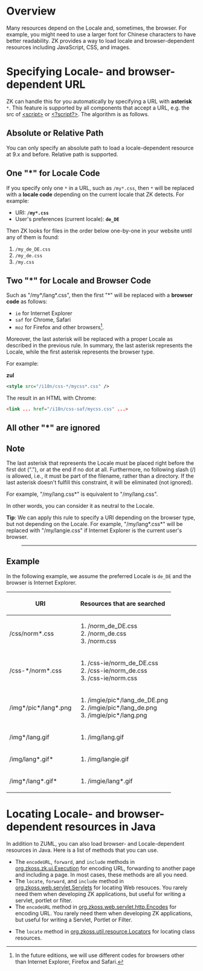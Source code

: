 # Overview

Many resources depend on the Locale and, sometimes, the browser. For
example, you might need to use a larger font for Chinese characters to
have better readability. ZK provides a way to load locale and
browser-dependent resources including JavaScript, CSS, and images.

# Specifying Locale- and browser-dependent URL

ZK can handle this for you automatically by specifying a URL with
**asterisk** `*`. This feature is supported by all components that
accept a URL, e.g. the src of [ \<script\>](ZK_component_reference/essential_components/Script)
or [ \<?script?\>](zuml_ref/ZUML/Processing_Instructions/script).
The algorithm is as follows.

## Absolute or Relative Path

You can only specify an absolute path to load a locale-dependent
resource at 9.x and before. Relative path is supported.

## One "\*" for Locale Code

If you specify only one `*` in a URL, such as `/my*.css`, then `*` will
be replaced with a **locale code** depending on the current locale that
ZK detects. For example:

- URI: **`/my*.css`**
- User's preferences (current locale): **`de_DE`**

Then ZK looks for files in the order below one-by-one in your website
until any of them is found:

1.  `/my_de_DE.css`
2.  `/my_de.css`
3.  `/my.css`

## Two "\*" for Locale and Browser Code

Such as "/my\*/lang\*.css", then the first "\*" will be replaced with a
**browser code** as follows:

- `ie` for Internet Explorer
- `saf` for Chrome, Safari
- `moz` for Firefox and other browsers[^1].

Moreover, the last asterisk will be replaced with a proper Locale as
described in the previous rule. In summary, the last asterisk represents
the Locale, while the first asterisk represents the browser type.

For example:

**zul**

```xml
<style src="/i18n/css-*/mycss*.css" />
```

The result in an HTML with Chrome:

```html
<link ... href="/i18n/css-saf/mycss.css" ...>
```

## All other "\*" are ignored

## Note

The last asterisk that represents the Locale must be placed right before
the first dot ("."), or at the end if no dot at all. Furthermore, no
following slash (/) is allowed, i.e., it must be part of the filename,
rather than a directory. If the last asterisk doesn't fulfill this
constraint, it will be eliminated (not ignored).

For example, "/my/lang.css\*" is equivalent to "/my/lang.css".

In other words, you can consider it as neutral to the Locale.

**Tip**: We can apply this rule to specify a URI depending on the
browser type, but not depending on the Locale. For example,
"/my/lang\*.css\*" will be replaced with "/my/langie.css" if Internet
Explorer is the current user's browser.

> ------------------------------------------------------------------------
>
> <references/>

## Example

In the following example, we assume the preferred Locale is `de_DE` and
the browser is Internet Explorer.

<table>
<thead>
<tr class="header">
<th><center>
<p>URI</p>
</center></th>
<th><center>
<p>Resources that are searched</p>
</center></th>
</tr>
</thead>
<tbody>
<tr class="odd">
<td><p>/css/norm*.css</p></td>
<td><ol>
<li>/norm_de_DE.css</li>
<li>/norm_de.css</li>
<li>/norm.css</li>
</ol></td>
</tr>
<tr class="even">
<td><p>/css-*/norm*.css</p></td>
<td><ol>
<li>/css-ie/norm_de_DE.css</li>
<li>/css-ie/norm_de.css</li>
<li>/css-ie/norm.css</li>
</ol></td>
</tr>
<tr class="odd">
<td><p>/img*/pic*/lang*.png</p></td>
<td><ol>
<li>/imgie/pic*/lang_de_DE.png</li>
<li>/imgie/pic*/lang_de.png</li>
<li>/imgie/pic*/lang.png</li>
</ol></td>
</tr>
<tr class="even">
<td><p>/img*/lang.gif</p></td>
<td><ol>
<li>/img/lang.gif</li>
</ol></td>
</tr>
<tr class="odd">
<td><p>/img/lang*.gif*</p></td>
<td><ol>
<li>/img/langie.gif</li>
</ol></td>
</tr>
<tr class="even">
<td><p>/img*/lang*.gif*</p></td>
<td><ol>
<li>/imgie/lang*.gif</li>
</ol></td>
</tr>
</tbody>
</table>

# Locating Locale- and browser-dependent resources in Java

In addition to ZUML, you can also load browser- and Locale-dependent
resources in Java. Here is a list of methods that you can use.

- The `encodeURL`, `forward`, and `include` methods in
  [org.zkoss.zk.ui.Execution](https://www.zkoss.org/javadoc/latest/zk/org/zkoss/zk/ui/Execution.html) for encoding URL,
  forwarding to another page and including a page. In most cases, these
  methods are all you need.
- The `locate`, `forward`, and `include` method in
  [org.zkoss.web.servlet.Servlets](https://www.zkoss.org/javadoc/latest/zk/org/zkoss/web/servlet/Servlets.html) for locating Web
  resouces. You rarely need them when developing ZK applications, but
  useful for writing a servlet, portlet or filter.
- The `encodeURL` method in
  [org.zkoss.web.servlet.http.Encodes](https://www.zkoss.org/javadoc/latest/zk/org/zkoss/web/servlet/http/Encodes.html) for encoding
  URL. You rarely need them when developing ZK applications, but useful
  for writing a Servlet, Portlet or Filter.

<!-- -->

- The `locate` method in
  [org.zkoss.util.resource.Locators](https://www.zkoss.org/javadoc/latest/zk/org/zkoss/util/resource/Locators.html) for locating class
  resources.

[^1]: In the future editions, we will use different codes for browsers
    other than Internet Explorer, Firefox and Safari.
